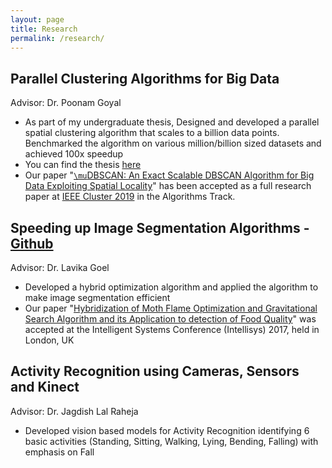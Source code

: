 ```yaml
---
layout: page
title: Research
permalink: /research/
---
```


## Parallel Clustering Algorithms for Big Data 
Advisor: Dr. Poonam Goyal
* As part of my undergraduate thesis, Designed and developed a parallel spatial clustering algorithm that scales to a billion data points. Benchmarked the algorithm on various million/billion sized datasets and achieved 100x speedup
* You can find the thesis [here](https://drive.google.com/file/d/1nnR1hs9cqiM0P2eUTIG9iOIPRGjo1azR/view?usp=sharing)
* Our paper "[`\mu`DBSCAN: An Exact Scalable DBSCAN Algorithm for Big Data Exploiting Spatial Locality](https://drive.google.com/file/d/1vlDkzGR9IZl68RrN3ooSQJnpNXFbEoUi/view?usp=sharing)" has been accepted as a full research paper at [IEEE Cluster 2019](https://clustercomp.org/2019/) in the Algorithms Track.

## Speeding up Image Segmentation Algorithms - [Github](https://github.com/AdityaAS/FoodSense)
Advisor: Dr. Lavika Goel
* Developed a hybrid optimization algorithm and applied the algorithm to make image segmentation efficient
* Our paper "[Hybridization of Moth Flame Optimization and Gravitational Search Algorithm and its Application to detection of Food Quality](https://ieeexplore.ieee.org/document/8324318/)" was accepted at the Intelligent Systems Conference (Intellisys) 2017, held in London, UK

## Activity Recognition using Cameras, Sensors and Kinect 
Advisor: Dr. Jagdish Lal Raheja
* Developed vision based models for Activity Recognition identifying 6 basic activities (Standing, Sitting, Walking, Lying, Bending, Falling) with emphasis on Fall
